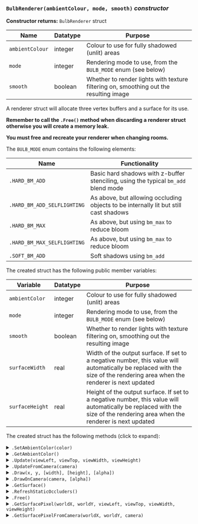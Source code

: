 ### `BulbRenderer(ambientColour, mode, smooth)` ***constructor***

**Constructor returns:** `BulbRenderer` struct

|Name           |Datatype|Purpose                                                                              |
|---------------|--------|-------------------------------------------------------------------------------------|
|`ambientColour`|integer |Colour to use for fully shadowed (unlit) areas                                       |
|`mode`         |integer |Rendering mode to use, from the `BULB_MODE` enum (see below)                         |
|`smooth`       |boolean |Whether to render lights with texture filtering on, smoothing out the resulting image|

A renderer struct will allocate three vertex buffers and a surface for its use.

**Remember to call the `.Free()` method when discarding a renderer struct otherwise you will create a memory leak.**

**You must free and recreate your renderer when changing rooms.**

The `BULB_MODE` enum contains the following elements:

|Name                       |Functionality                                                                       |
|---------------------------|------------------------------------------------------------------------------------|
|`.HARD_BM_ADD`             |Basic hard shadows with z-buffer stenciling, using the typical `bm_add` blend mode  |
|`.HARD_BM_ADD_SELFLIGHTING`|As above, but allowing occluding objects to be internally lit but still cast shadows|
|`.HARD_BM_MAX`             |As above, but using `bm_max` to reduce bloom                                        |
|`.HARD_BM_MAX_SELFLIGHTING`|As above, but using `bm_max` to reduce bloom                                        |
|`.SOFT_BM_ADD`             |Soft shadows using `bm_add`                                                         |

The created struct has the following public member variables:

|Variable       |Datatype|Purpose                                                                                                                                                                   |
|---------------|--------|--------------------------------------------------------------------------------------------------------------------------------------------------------------------------|
|`ambientColor` |integer |Colour to use for fully shadowed (unlit) areas                                                                                                                            |
|`mode`         |integer |Rendering mode to use, from the `BULB_MODE` enum (see below)                                                                                                              |
|`smooth`       |boolean |Whether to render lights with texture filtering on, smoothing out the resulting image                                                                                     |
|`surfaceWidth` |real    |Width of the output surface. If set to a negative number, this value will automatically be replaced with the size of the rendering area when the renderer is next updated |
|`surfaceHeight`|real    |Height of the output surface. If set to a negative number, this value will automatically be replaced with the size of the rendering area when the renderer is next updated|

The created struct has the following methods (click to expand):

<details><summary><code>.SetAmbientColor(color)</code></summary>
&nbsp;

**Returns:** N/A (`undefined`)

|Name |Datatype|Purpose                                       |
|-----|--------|----------------------------------------------|
|color|integer |Colour to use for fully shadowed (unlit) areas|

Sets the ambient light colour.

&nbsp;
</details>

<details><summary><code>.GetAmbientColor()</code></summary>
&nbsp;

**Returns:** Integer, the ambient light colour

|Name|Datatype|Purpose|
|----|--------|-------|
|None|        |       |

&nbsp;
</details>

<details><summary><code>.Update(viewLeft, viewTop, viewWidth, viewHeight)</code></summary>
&nbsp;

**Returns:** N/A (`undefined`)

|Name      |Datatype|Purpose                                                  |
|----------|--------|---------------------------------------------------------|
|viewLeft  |real    |x-coordinate of the top-left corner of the rendering area|
|viewTop   |real    |y-coordinate of the top-left corner of the rendering area|
|viewWidth |real    |Width of the rendering area                              |
|viewHeight|real    |Height of the rendering area                             |

Updates the internal lighting/shadow surface for the renderer struct.

&nbsp;
</details>

<details><summary><code>.UpdateFromCamera(camera)</code></summary>
&nbsp;

**Returns:** N/A (`undefined`)

|Name|Datatype|Purpose|
|----|--------|-------|
|camera|[camera index](https://docs2.yoyogames.com/source/_build/3_scripting/4_gml_reference/cameras%20and%20display/cameras/index.html)|Camera to use to define the light rendering area|

Updates the internal lighting/shadow surface for the renderer struct using the position and dimensions of the provided camera's viewport. Intended to be used alongside `.DrawOnCamera()`.

&nbsp;
</details>

<details><summary><code>.Draw(x, y, [width], [height], [alpha])</code></summary>
&nbsp;

**Returns:** N/A (`undefined`)

|Name      |Datatype|Purpose                                                                                                      |
|----------|--------|-------------------------------------------------------------------------------------------------------------|
|`x`       |real    |x-coordinate to draw at                                                                                      |
|`y`       |real    |y-coordinate to draw at                                                                                      |
|`[width]` |real    |Stretched width of the drawn lighting surface. Defaults to no stretching, using the surface's natural width  |
|`[height]`|real    |Stretched height of the drawn lighting surface. Defaults to no stretching, using the surface's natural height|
|`[alpha]` |real    |Alpha blend value to use, with `0.0` being completely invisible. Defaults to `1.0`                           |

Draws the lighting/shadow surface at the given coordinates, and stretched if desired.

&nbsp;
</details>

</details>

<details><summary><code>.DrawOnCamera(camera, [alpha])</code></summary>
&nbsp;

**Returns:** N/A (`undefined`)

|Name     |Datatype|Purpose                                                                           |
|---------|--------|----------------------------------------------------------------------------------|
|camera   |[camera index](https://docs2.yoyogames.com/source/_build/3_scripting/4_gml_reference/cameras%20and%20display/cameras/index.html)|Camera to use as coordinates to draw the light surface|
|`[alpha]`|real    |Alpha blend value to use, with `0.0` being completely invisible. Defaults to `1.0`|

Draws the lighting/shadow surface on the given camera. Intended to be used alongside `.UpdateFromCamera()`.

&nbsp;
</details>

<details><summary><code>.GetSurface()</code></summary>
&nbsp;

**Returns:** Surface, the lighting surface currently being used by this renderer

|Name|Datatype|Purpose|
|----|--------|-------|
|None|        |       |

This function may return `undefined` if no surface exists for the renderer.

&nbsp;
</details>

<details><summary><code>.RefreshStaticOccluders()</code></summary>
&nbsp;

**Returns:** N/A (`undefined`)

|Name|Datatype|Purpose|
|----|--------|-------|
|None|        |       |

Refreshes this renderer's [static occluders](GML-Functions#bulbstaticoccluderrenderer-constructor), causing the renderer's output to reflect any changes made to its static occluders.

&nbsp;
</details>

<details><summary><code>.Free()</code></summary>
&nbsp;

**Returns:** N/A (`undefined`)

|Name|Datatype|Purpose|
|----|--------|-------|
|None|        |       |

Frees memory associated with the renderer struct (vertex buffers and a surface).

&nbsp;
</details>

<details><summary><code>.GetSurfacePixel(worldX, worldY, viewLeft, viewTop, viewWidth, viewHeight)</code></summary>
&nbsp;

**Returns:** Colour, the colour of the lighting at the position in world space

|Name      |Datatype|Purpose                                                  |
|----------|--------|---------------------------------------------------------|
|worldX    |real    |x-coordinate of the position to sample                   |
|worldY    |real    |y-coordinate of the position to sample                   |
|viewLeft  |real    |x-coordinate of the top-left corner of the rendering area|
|viewTop   |real    |y-coordinate of the top-left corner of the rendering area|
|viewWidth |real    |Width of the rendering area                              |
|viewHeight|real    |Height of the rendering area                             |

If you sample a colour outside the view, this function will return black (`0`).

!> This function is quite slow. Use it sparingly.

&nbsp;
</details>

<details><summary><code>.GetSurfacePixelFromCamera(worldX, worldY, camera)</code></summary>
&nbsp;

**Returns:** Colour, the colour of the lighting at the position in world space

|Name  |Datatype|Purpose                               |
|------|--------|--------------------------------------|
|worldX|real    |x-coordinate of the position to sample|
|worldY|real    |y-coordinate of the position to sample|
|camera|[camera index](https://docs2.yoyogames.com/source/_build/3_scripting/4_gml_reference/cameras%20and%20display/cameras/index.html)|Camera to use to define the light rendering area|

If you sample a colour outside the view, this function will return black (`0`).

!> This function is quite slow. Use it sparingly.

&nbsp;
</details>
